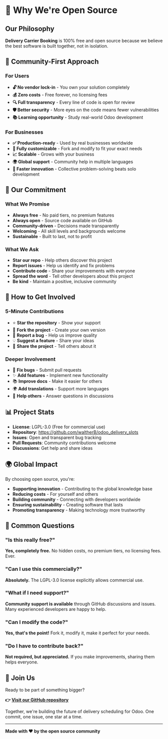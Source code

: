 # 🌟 Why We're Open Source

## Our Philosophy

**Delivery Carrier Booking** is 100% free and open source because we believe the best software is built together, not in isolation.

## 🤝 Community-First Approach

### For Users
- **🔓 No vendor lock-in** - You own your solution completely
- **💰 Zero costs** - Free forever, no licensing fees
- **🔍 Full transparency** - Every line of code is open for review
- **🛡️ Better security** - More eyes on the code means fewer vulnerabilities
- **📚 Learning opportunity** - Study real-world Odoo development

### For Businesses
- **✅ Production-ready** - Used by real businesses worldwide
- **🔧 Fully customizable** - Fork and modify to fit your exact needs
- **📈 Scalable** - Grows with your business
- **🌍 Global support** - Community help in multiple languages
- **🚀 Faster innovation** - Collective problem-solving beats solo development

## 🎯 Our Commitment

### What We Promise
- **Always free** - No paid tiers, no premium features
- **Always open** - Source code available on GitHub
- **Community-driven** - Decisions made transparently
- **Welcoming** - All skill levels and backgrounds welcome
- **Sustainable** - Built to last, not to profit

### What We Ask
- **Star our repo** - Help others discover this project
- **Report issues** - Help us identify and fix problems
- **Contribute code** - Share your improvements with everyone
- **Spread the word** - Tell other developers about this project
- **Be kind** - Maintain a positive, inclusive community

## 🚀 How to Get Involved

### 5-Minute Contributions
- ⭐ **Star the repository** - Show your support
- 🍴 **Fork the project** - Create your own version
- 🐛 **Report a bug** - Help us improve quality
- 💡 **Suggest a feature** - Share your ideas
- 📢 **Share the project** - Tell others about it

### Deeper Involvement
- 🔧 **Fix bugs** - Submit pull requests
- ✨ **Add features** - Implement new functionality
- 📚 **Improve docs** - Make it easier for others
- 🌍 **Add translations** - Support more languages
- 💬 **Help others** - Answer questions in discussions

## 📊 Project Stats

- **License**: LGPL-3.0 (Free for commercial use)
- **Repository**: https://github.com/waltherB/odoo_delivery_slots
- **Issues**: Open and transparent bug tracking
- **Pull Requests**: Community contributions welcome
- **Discussions**: Get help and share ideas

## 🌍 Global Impact

By choosing open source, you're:
- **Supporting innovation** - Contributing to the global knowledge base
- **Reducing costs** - For yourself and others
- **Building community** - Connecting with developers worldwide
- **Ensuring sustainability** - Creating software that lasts
- **Promoting transparency** - Making technology more trustworthy

## 🤔 Common Questions

### "Is this really free?"
**Yes, completely free.** No hidden costs, no premium tiers, no licensing fees. Ever.

### "Can I use this commercially?"
**Absolutely.** The LGPL-3.0 license explicitly allows commercial use.

### "What if I need support?"
**Community support is available** through GitHub discussions and issues. Many experienced developers are happy to help.

### "Can I modify the code?"
**Yes, that's the point!** Fork it, modify it, make it perfect for your needs.

### "Do I have to contribute back?"
**Not required, but appreciated.** If you make improvements, sharing them helps everyone.

## 🎉 Join Us

Ready to be part of something bigger? 

**👉 [Visit our GitHub repository](https://github.com/waltherB/odoo_delivery_slots)**

Together, we're building the future of delivery scheduling for Odoo. One commit, one issue, one star at a time.

---

**Made with ❤️ by the open source community**